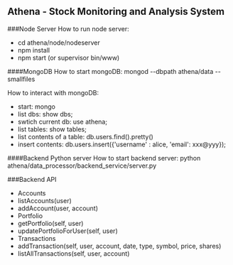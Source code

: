 ## Athena - Stock Monitoring and Analysis System

###Node Server
How to run node server:
- cd athena/node/nodeserver
- npm install
- npm start (or supervisor bin/www)

####MongoDB
How to start mongoDB:
mongod --dbpath athena/data --smallfiles

How to interact with mongoDB:
- start: mongo
- list dbs: show dbs;
- swtich current db: use athena;
- list tables: show tables;
- list contents of a table: db.users.find().pretty()
- insert contents: db.users.insert({'username' : alice, 'email': xxx@yyy});

####Backend Python server
How to start backend server:
python athena/data_processor/backend_service/server.py


###Backend API
- Accounts
 - listAccounts(user)
 - addAccount(user, account)
- Portfolio
 - getPortfolio(self, user)
 - updatePortfolioForUser(self, user)
- Transactions
 - addTransaction(self, user, account, date, type, symbol, price, shares)
 - listAllTransactions(self, user, account)

